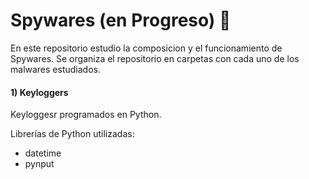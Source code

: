 # Spywares (en Progreso) 🔭
En este repositorio estudio la composicion y el funcionamiento de Spywares.
Se organiza el repositorio en carpetas con cada uno de los malwares estudiados.


#### 1) Keyloggers
Keyloggesr programados en Python. 

Librerías de Python utilizadas:

- datetime
- pynput
